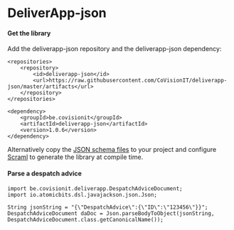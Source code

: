 # DeliverApp-json

#### Get the library
Add the deliverapp-json repository and the deliverapp-json dependency:

    <repositories>
        <repository>
            <id>deliverapp-json</id>
            <url>https://raw.githubusercontent.com/CoVisionIT/deliverapp-json/master/artifacts</url>
        </repository>
    </repositories>

    <dependency>
        <groupId>be.covisionit</groupId>
        <artifactId>deliverapp-json</artifactId>
        <version>1.0.6</version>
    </dependency>

Alternatively copy the [JSON schema files](https://github.com/CoVisionIT/deliverapp-json/tree/master/src/main/resources/model) 
to your project and configure [Scraml](https://github.com/atomicbits/scraml) to generate the library at compile time.

#### Parse a despatch advice


    import be.covisionit.deliverapp.DespatchAdviceDocument;
    import io.atomicbits.dsl.javajackson.json.Json;

    String jsonString = "{\"DespatchAdvice\":{\"ID\":\"123456\"}}";
    DespatchAdviceDocument daDoc = Json.parseBodyToObject(jsonString, DespatchAdviceDocument.class.getCanonicalName());
